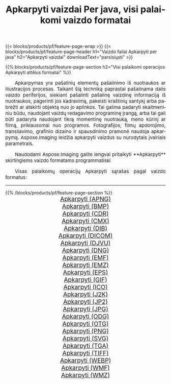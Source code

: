 ﻿---
title: Apkarpyti vaizdai Per java, visi palaikomi vaizdo formatai 
weight: 3920
url: /lt/java/crop/ 
lang: lt
langdirlevel: 2
locales: zh-hans,ja,it,ru,de,es,fr,nl,id,lt,pl,pt,vi,tr,ko,zh-hant,ar,hi,th,sv,cs,uk,he
description: Naudodami Aspose.Imaging galite lengvai sukurti Apkarpyti vaizdus per java
---

{{< blocks/products/pf/feature-page-wrap >}}
{{< blocks/products/pf/feature-page-header h1="Vaizdo failai Apkarpyti per java" h2="Apkarpyti vaizdai" downloadText="parsisiųsti" >}}


{{% blocks/products/pf/feature-page-section  h2="Visi palaikomi operacijos Apkarpyti attēlus formatai" %}}
<p align="justify" style="text-indent:2em;font-size:15px;">
Apkarpymas yra pašalinių elementų pašalinimo iš nuotraukos ar iliustracijos procesas. Taikant šią techniką paprastai pašalinama dalis vaizdo periferijos, siekiant pašalinti pašalinę vaizdinę informaciją iš nuotraukos, pagerinti jos kadravimą, pakeisti kraštinių santykį arba pabrėžti ar atskirti objektą nuo jo aplinkos. Tai galima padaryti skaitmeniniu būdu, naudojant vaizdų redagavimo programinę įrangą, arba tai gali būti padaryta naudojant tikrą momentinę nuotrauką, meno kūrinį ar filmą, priklausomai nuo programos. Fotografijos, filmų apdorojimo, transliavimo, grafinio dizaino ir spausdinimo pramonė naudoja apkarpymą. Aspose.Imaging leidžia apkarpyti vaizdus su nurodytais įvairiais parametrais.
</p>
<p align="justify" style="text-indent:2em;font-size:15px;">
Naudodami Aspose.Imaging galite lengvai pritaikyti **Apkarpyti** skirtingiems vaizdo formatams programmatiski
</p>
<p align="justify" style="text-indent:2em;font-size:15px;">
Visas palaikomų operacijų Apkarpyti sąrašas pagal vaizdo formatus:
</p>
<hr/>
{{% /blocks/products/pf/feature-page-section %}}
<div class="container-fluid productfamilypage bg-gray">
    <div class="convertypes bg-gray agp-content section">
        <div class="container">
		<div class="row other-converters" style="gap: 10px;font-size: 19px;text-align:center;">
		    <div class='col-md-2 other-converter remove-lp remove-rp'><a href="/imaging/lt/java/crop/apng/" style="padding:15px;">Apkarpyti (APNG)</a></div><div class='col-md-2 other-converter remove-lp remove-rp'><a href="/imaging/lt/java/crop/bmp/" style="padding:15px;">Apkarpyti (BMP)</a></div><div class='col-md-2 other-converter remove-lp remove-rp'><a href="/imaging/lt/java/crop/cdr/" style="padding:15px;">Apkarpyti (CDR)</a></div><div class='col-md-2 other-converter remove-lp remove-rp'><a href="/imaging/lt/java/crop/cmx/" style="padding:15px;">Apkarpyti (CMX)</a></div><div class='col-md-2 other-converter remove-lp remove-rp'><a href="/imaging/lt/java/crop/dib/" style="padding:15px;">Apkarpyti (DIB)</a></div><div class='col-md-2 other-converter remove-lp remove-rp'><a href="/imaging/lt/java/crop/dicom/" style="padding:15px;">Apkarpyti (DICOM)</a></div><div class='col-md-2 other-converter remove-lp remove-rp'><a href="/imaging/lt/java/crop/djvu/" style="padding:15px;">Apkarpyti (DJVU)</a></div><div class='col-md-2 other-converter remove-lp remove-rp'><a href="/imaging/lt/java/crop/dng/" style="padding:15px;">Apkarpyti (DNG)</a></div><div class='col-md-2 other-converter remove-lp remove-rp'><a href="/imaging/lt/java/crop/emf/" style="padding:15px;">Apkarpyti (EMF)</a></div><div class='col-md-2 other-converter remove-lp remove-rp'><a href="/imaging/lt/java/crop/emz/" style="padding:15px;">Apkarpyti (EMZ)</a></div><div class='col-md-2 other-converter remove-lp remove-rp'><a href="/imaging/lt/java/crop/eps/" style="padding:15px;">Apkarpyti (EPS)</a></div><div class='col-md-2 other-converter remove-lp remove-rp'><a href="/imaging/lt/java/crop/gif/" style="padding:15px;">Apkarpyti (GIF)</a></div><div class='col-md-2 other-converter remove-lp remove-rp'><a href="/imaging/lt/java/crop/ico/" style="padding:15px;">Apkarpyti (ICO)</a></div><div class='col-md-2 other-converter remove-lp remove-rp'><a href="/imaging/lt/java/crop/j2k/" style="padding:15px;">Apkarpyti (J2K)</a></div><div class='col-md-2 other-converter remove-lp remove-rp'><a href="/imaging/lt/java/crop/jp2/" style="padding:15px;">Apkarpyti (JP2)</a></div><div class='col-md-2 other-converter remove-lp remove-rp'><a href="/imaging/lt/java/crop/jpg/" style="padding:15px;">Apkarpyti (JPG)</a></div><div class='col-md-2 other-converter remove-lp remove-rp'><a href="/imaging/lt/java/crop/odg/" style="padding:15px;">Apkarpyti (ODG)</a></div><div class='col-md-2 other-converter remove-lp remove-rp'><a href="/imaging/lt/java/crop/otg/" style="padding:15px;">Apkarpyti (OTG)</a></div><div class='col-md-2 other-converter remove-lp remove-rp'><a href="/imaging/lt/java/crop/png/" style="padding:15px;">Apkarpyti (PNG)</a></div><div class='col-md-2 other-converter remove-lp remove-rp'><a href="/imaging/lt/java/crop/svg/" style="padding:15px;">Apkarpyti (SVG)</a></div><div class='col-md-2 other-converter remove-lp remove-rp'><a href="/imaging/lt/java/crop/tga/" style="padding:15px;">Apkarpyti (TGA)</a></div><div class='col-md-2 other-converter remove-lp remove-rp'><a href="/imaging/lt/java/crop/tiff/" style="padding:15px;">Apkarpyti (TIFF)</a></div><div class='col-md-2 other-converter remove-lp remove-rp'><a href="/imaging/lt/java/crop/webp/" style="padding:15px;">Apkarpyti (WEBP)</a></div><div class='col-md-2 other-converter remove-lp remove-rp'><a href="/imaging/lt/java/crop/wmf/" style="padding:15px;">Apkarpyti (WMF)</a></div><div class='col-md-2 other-converter remove-lp remove-rp'><a href="/imaging/lt/java/crop/wmz/" style="padding:15px;">Apkarpyti (WMZ)</a></div>
                </div>
        </div>
    </div>
</div>
<br/>
